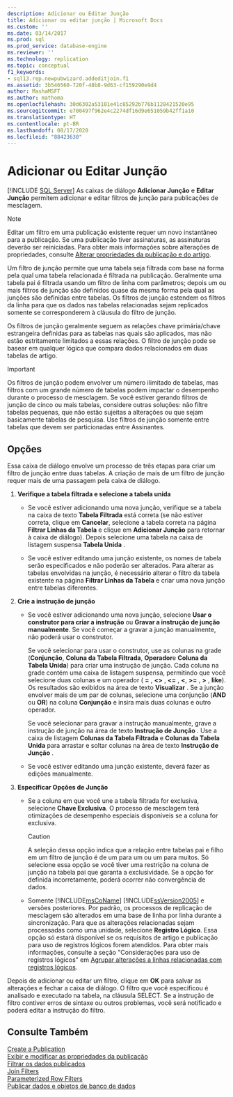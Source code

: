 ```yaml
---
description: Adicionar ou Editar Junção
title: Adicionar ou editar junção | Microsoft Docs
ms.custom: ''
ms.date: 03/14/2017
ms.prod: sql
ms.prod_service: database-engine
ms.reviewer: ''
ms.technology: replication
ms.topic: conceptual
f1_keywords:
- sql13.rep.newpubwizard.addeditjoin.f1
ms.assetid: 3b546560-720f-48b8-9d63-cf159290e9d4
author: MashaMSFT
ms.author: mathoma
ms.openlocfilehash: 30d6302a53101e41c85292b776b1128421520e95
ms.sourcegitcommit: e700497f962e4c2274df16d9e651059b42ff1a10
ms.translationtype: HT
ms.contentlocale: pt-BR
ms.lasthandoff: 08/17/2020
ms.locfileid: "88423630"
---
```

# <a name="add-or-edit-join"></a>Adicionar ou Editar Junção
 [!INCLUDE [SQL Server](../../includes/applies-to-version/sqlserver.md)]
  As caixas de diálogo **Adicionar Junção** e **Editar Junção** permitem adicionar e editar filtros de junção para publicações de mesclagem.  
  
> [!NOTE]  
>  Editar um filtro em uma publicação existente requer um novo instantâneo para a publicação. Se uma publicação tiver assinaturas, as assinaturas deverão ser reiniciadas. Para obter mais informações sobre alterações de propriedades, consulte [Alterar propriedades da publicação e do artigo](../../relational-databases/replication/publish/change-publication-and-article-properties.md).  
  
 Um filtro de junção permite que uma tabela seja filtrada com base na forma pela qual uma tabela relacionada é filtrada na publicação. Geralmente uma tabela pai é filtrada usando um filtro de linha com parâmetros; depois um ou mais filtros de junção são definidos quase da mesma forma pela qual as junções são definidas entre tabelas. Os filtros de junção estendem os filtros da linha para que os dados nas tabelas relacionadas sejam replicados somente se corresponderem à cláusula do filtro de junção.  
  
 Os filtros de junção geralmente seguem as relações chave primária/chave estrangeira definidas para as tabelas nas quais são aplicados, mas não estão estritamente limitados a essas relações. O filtro de junção pode se basear em qualquer lógica que compara dados relacionados em duas tabelas de artigo.  
  
> [!IMPORTANT]  
>  Os filtros de junção podem envolver um número ilimitado de tabelas, mas filtros com um grande número de tabelas podem impactar o desempenho durante o processo de mesclagem. Se você estiver gerando filtros de junção de cinco ou mais tabelas, considere outras soluções: não filtre tabelas pequenas, que não estão sujeitas a alterações ou que sejam basicamente tabelas de pesquisa. Use filtros de junção somente entre tabelas que devem ser particionadas entre Assinantes.  
  
## <a name="options"></a>Opções  
 Essa caixa de diálogo envolve um processo de três etapas para criar um filtro de junção entre duas tabelas. A criação de mais de um filtro de junção requer mais de uma passagem pela caixa de diálogo.  
  
1.  **Verifique a tabela filtrada e selecione a tabela unida**  
  
    -   Se você estiver adicionando uma nova junção, verifique se a tabela na caixa de texto **Tabela Filtrada** está correta (se não estiver correta, clique em **Cancelar**, selecione a tabela correta na página **Filtrar Linhas da Tabela** e clique em **Adicionar Junção** para retornar à caixa de diálogo). Depois selecione uma tabela na caixa de listagem suspensa **Tabela Unida** .  
  
    -   Se você estiver editando uma junção existente, os nomes de tabela serão especificados e não poderão ser alterados. Para alterar as tabelas envolvidas na junção, é necessário alterar o filtro da tabela existente na página **Filtrar Linhas da Tabela** e criar uma nova junção entre tabelas diferentes.  
  
2.  **Crie a instrução de junção**  
  
    -   Se você estiver adicionando uma nova junção, selecione **Usar o construtor para criar a instrução** ou **Gravar a instrução de junção manualmente**. Se você começar a gravar a junção manualmente, não poderá usar o construtor.  
  
         Se você selecionar para usar o construtor, use as colunas na grade (**Conjunção**, **Coluna da Tabela Filtrada**, **Operador**e **Coluna da Tabela Unida**) para criar uma instrução de junção. Cada coluna na grade contém uma caixa de listagem suspensa, permitindo que você selecione duas colunas e um operador ( **=** , **<>** , **<=** , **\<**, **>=** , **>** , **like**). Os resultados são exibidos na área de texto **Visualizar** . Se a junção envolver mais de um par de colunas, selecione uma conjunção (**AND** ou **OR**) na coluna **Conjunção** e insira mais duas colunas e outro operador.  
  
         Se você selecionar para gravar a instrução manualmente, grave a instrução de junção na área de texto **Instrução de Junção** . Use a caixa de listagem **Colunas da Tabela Filtrada** e **Colunas da Tabela Unida** para arrastar e soltar colunas na área de texto **Instrução de Junção** .  
  
    -   Se você estiver editando uma junção existente, deverá fazer as edições manualmente.  
  
3.  **Especificar Opções de Junção**  

    -   Se a coluna em que você une a tabela filtrada for exclusiva, selecione **Chave Exclusiva**. O processo de mesclagem terá otimizações de desempenho especiais disponíveis se a coluna for exclusiva.  
  
        > [!CAUTION]  
        >  A seleção dessa opção indica que a relação entre tabelas pai e filho em um filtro de junção é de um para um ou um para muitos. Só selecione essa opção se você tiver uma restrição na coluna de junção na tabela pai que garanta a exclusividade. Se a opção for definida incorretamente, poderá ocorrer não convergência de dados.  
  
    -   Somente [!INCLUDE[msCoName](../../includes/msconame-md.md)] [!INCLUDE[ssVersion2005](../../includes/ssversion2005-md.md)] e versões posteriores. Por padrão, os processos de replicação de mesclagem são alterados em uma base de linha por linha durante a sincronização. Para que as alterações relacionadas sejam processadas como uma unidade, selecione **Registro Lógico**. Essa opção só estará disponível se os requisitos de  artigo e publicação para uso de registros lógicos forem atendidos. Para obter mais informações, consulte a seção "Considerações para uso de registros lógicos" em [Agrupar alterações a linhas relacionadas com registros lógicos](../../relational-databases/replication/merge/group-changes-to-related-rows-with-logical-records.md).  
  
 Depois de adicionar ou editar um filtro, clique em **OK** para salvar as alterações e fechar a caixa de diálogo. O filtro que você especificou é analisado e executado na tabela, na cláusula SELECT. Se a instrução de filtro contiver erros de sintaxe ou outros problemas, você será notificado e poderá editar a instrução do filtro.  
  
## <a name="see-also"></a>Consulte Também  
 [Create a Publication](../../relational-databases/replication/publish/create-a-publication.md)   
 [Exibir e modificar as propriedades da publicação](../../relational-databases/replication/publish/view-and-modify-publication-properties.md)   
 [Filtrar os dados publicados](../../relational-databases/replication/publish/filter-published-data.md)   
 [Join Filters](../../relational-databases/replication/merge/join-filters.md)   
 [Parameterized Row Filters](../../relational-databases/replication/merge/parameterized-filters-parameterized-row-filters.md)   
 [Publicar dados e objetos de banco de dados](../../relational-databases/replication/publish/publish-data-and-database-objects.md)  
  
  
